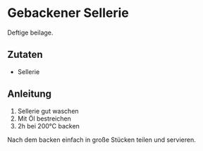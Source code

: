 # Gebackener Sellerie

Deftige beilage.

## Zutaten

* Sellerie

## Anleitung

1) Sellerie gut waschen
2) Mit Öl bestreichen
3) 2h bei 200°C backen

Nach dem backen einfach in große Stücken teilen und servieren.
